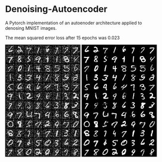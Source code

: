 # Denoising-Autoencoder
A Pytorch implementation of an autoenoder architecture applied to denosing MNIST images.

The mean squared error loss after 15 epochs was 0.023

![Noisey Image](./image/x_14.png) ![Denoised Image](./image/y_hat_14.png)
